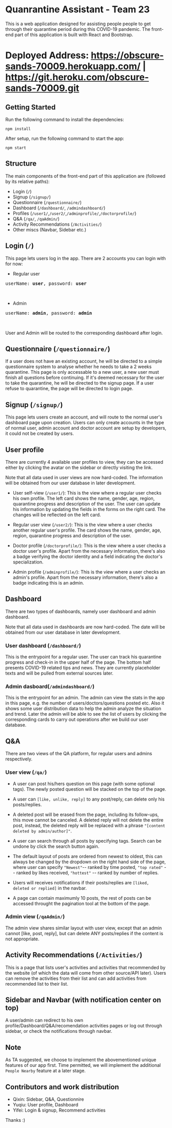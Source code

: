 # Quanrantine Assistant - Team 23

This is a web application designed for assisting people people to get through their quarantine period during this COVID-19 pandemic. The front-end part of this application is built with React and Bootstrap.

# Deployed Address: https://obscure-sands-70009.herokuapp.com/ | https://git.heroku.com/obscure-sands-70009.git

## Getting Started

Run the following command to install the dependencies:

`npm install`

After setup, run the following command to start the app:

`npm start`

## Structure

The main components of the front-end part of this application are (followed by its relative paths):

- Login (`/`)
- Signup (`/signup/`)
- Questionnaire (`/questionnaire/`)
- Dashboard (`/dashboard/`, `/admindashboard/`)
- Profiles (`/user1/`,`/user2/`,`/adminprofile/`,`/doctorprofile/`)
- Q&A (`/qa/`, `/qaAdmin/`)
- Activity Recommendations (`/Activities/`)
- Other miscs (Navbar, Sidebar etc.)

## Login (`/`)

This page lets users log in the app. There are 2 accounts you can login with for now:

- Regular user
<pre>userName: <b>user</b>, password: <b>user</b></pre></br>

- Admin

<pre>userName: <b>admin</b>, password: <b>admin</b></pre></br>

User and Admin will be routed to the corresponding dashboard after login.

## Questionnaire (`/questionnaire/`)

If a user does not have an existing account, he will be directed to a simple questionnaire system to analyse whether he needs to take a 2 weeks quarantine. This page is only accessable to a new user, a new user must finish all questions before continuing. If it's deemed necessary for the user to take the quarantine, he will be directed to the signup page. If a user refuse to quarantine, the page will be directed to login page.

## Signup (`/signup/`)

This page lets users create an account, and will route to the normal user's dashboard page upon creation. Users can only create accounts in the type of normal user, admin account and doctor account are setup by developers, it could not be created by users.

## User profile

There are currently 4 available user profiles to view, they can be accessed either by clicking the avatar on the sidebar or directly visiting the link.

Note that all data used in user views are now hard-coded. The information will be obtained from our user database in later development.

- User self-view (`/user1/`): This is the view where a regular user checks his own profile. The left card shows the name, gender, age, region, quarantine progress and description of the user. The user can update his information by updating the fields in the forms on the right card. The changes will be reflected on the left card.

- Regular user view (`/user2/`): This is the view where a user checks another regular user's profile. The card shows the name, gender, age, region, quarantine progress and description of the user.

- Doctor profile (`/doctorprofile/`): This is the view where a user checks a doctor user's profile. Apart from the necessary information, there's also a badge verifying the doctor identity and a field indicating the doctor's specialization.

- Admin profile (`/adminprofile/`): This is the view where a user checks an admin's profile. Apart from the necessary information, there's also a badge indicating this is an admin.

## Dashboard

There are two types of dashboards, namely user dashboard and admin dashboard.

Note that all data used in dashboards are now hard-coded. The date will be obtained from our user database in later development.

### User dashboard (`/dashboard/`)

This is the entrypoint for a regular user. The user can track his quarantine progress and check-in in the upper half of the page. The bottom half presents COVID-19 related tips and news. They are currently placeholder texts and will be pulled from external sources later.

### Admin dasboard(`/admindashboard/`)

This is the entrypoint for an admin. The admin can view the stats in the app in this page, e.g. the number of users/doctors/questions posted etc. Also it shows some user distribution data to help the admin analyze the situation and trend. Later the admin will be able to see the list of users by clicking the corresponding cards to carry out operations after we build our user database.

## Q&A

There are two views of the QA platform, for regular users and admins respectively.

### User view (`/qa/`)

- A user can post his/hers question on this page (with some optional tags). The newly posted question will be stacked on the top of the page.

- A user can `[like, unlike, reply]` to any post/reply, can delete only his posts/replies.

- A deleted post will be erased from the page, including its follow-ups, this move cannot be canceled. A deleted reply will not delete the entire post, instead, the deleted reply will be replaced with a phrase `"[content deleted by admin/author]"`.

- A user can search through all posts by specifying tags. Search can be undone by click the search button again.
- The default layout of posts are ordered from newest to oldest, this can always be changed by the dropdown on the right hand side of the page, where user can specify `"Newest"`-- ranked by time posted, `"top rated"` -- ranked by likes received, `"hottest"` -- ranked by number of replies.
- Users will receives notifications if their posts/replies are `[liked, deleted or replied]` in the navbar.
- A page can contain maximumly 10 posts, the rest of posts can be accessed throught the pagination tool at the bottom of the page.

### Admin view (`/qaAdmin/`)

The admin view shares similar layout with user view, except that an admin cannot [like, post, reply], but can delete ANY posts/replies if the content is not appropriate.

## Activity Recommendations (`/Activities/`)

This is a page that lists user's activities and activities that recommended by the website (of which the data will come from other source/API later). Users can remove the activities from their list and can add activities from recommended list to their list.

## Sidebar and Navbar (with notification center on top)

A user/admin can redirect to his own profile/Dashboard/Q&A/recomendation activities pages or log out through sidebar, or check the notifications through navbar.

## Note

As TA suggested, we choose to implement the abovementioned unique features of our app first. Time permitted, we will implement the additional `People Nearby` feature at a later stage.

## Contributors and work distribution

- Qixin: Sidebar, Q&A, Questionnire
- Yuqiu: User profile, Dashboard
- Yifei: Login & signup, Recommend activities

Thanks :)
